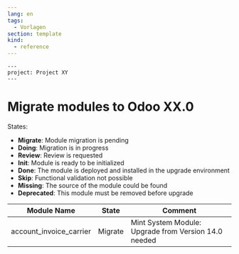 ```yaml
---
lang: en
tags:
  - Vorlagen
section: template
kind:
  - reference
---
```

```
---
project: Project XY
---
```

# Migrate modules to Odoo XX.0

States:

- **Migrate**: Module migration is pending
- **Doing**: Migration is in progress
- **Review**: Review is requested
- **Init**: Module is ready to be initialized
- **Done**: The module is deployed and installed in the upgrade environment
- **Skip**: Functional validation not possible
- **Missing**: The source of the module could be found
- **Deprecated**: This module must be removed before upgrade

| Module Name             | State   | Comment                                              |
| ----------------------- | ------- | ---------------------------------------------------- |
| account_invoice_carrier | Migrate | Mint System Module: Upgrade from Version 14.0 needed |
